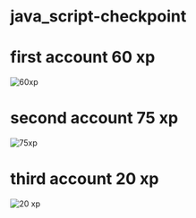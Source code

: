 # java_script-checkpoint
# first account 60 xp
![60xp](https://github.com/oumaa0/java_script-checkpoint/assets/153615550/80a7404c-062d-4bda-b357-8dd5f4d42fb1)




# second account 75 xp
![75xp](https://github.com/oumaa0/java_script-checkpoint/assets/153615550/1a7640eb-2a60-4c94-bb24-caf264b2e163)




# third account 20 xp 
![20 xp](https://github.com/oumaa0/java_script-checkpoint/assets/153615550/f0b47fc0-10a4-4e84-a67c-9c5ccd5cedb8)
